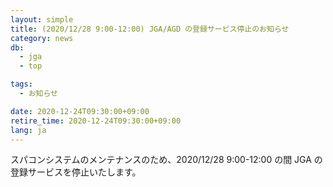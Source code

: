 ```yaml
---
layout: simple
title: (2020/12/28 9:00-12:00) JGA/AGD の登録サービス停止のお知らせ
category: news
db:
  - jga
  - top

tags:
  - お知らせ

date: 2020-12-24T09:30:00+09:00
retire_time: 2020-12-24T09:30:00+09:00
lang: ja
---
```


<p>スパコンシステムのメンテナンスのため、2020/12/28 9:00-12:00 の間 JGA の登録サービスを停止いたします。</p>

